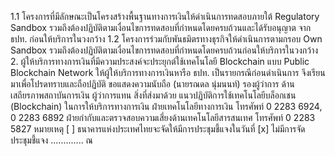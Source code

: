1.1 โครงการที่มีลักษณะเป็นโครงสร้างพื้นฐานทางการเงินให้ดำเนินการทดสอบภายใต้
Regulatory Sandbox รวมถึงต้องปฏิบัติตามเงื่อนไขการทดสอบที่กำหนดโดยครบถ้วนและได้รับอนุญาต
จาก ธปท. ก่อนให้บริการในวงกว้าง
1.2 โครงการร่วมกับพันธมิตรทางธุรกิจให้ดำเนินการตามกรอบ Own Sandbox
รวมถึงต้องปฏิบัติตามเงื่อนไขการทดสอบที่กำหนดโดยครบถ้วนก่อนให้บริการในวงกว้าง
2. ผู้ให้บริการทางการเงินที่มีความประสงค์จะประยุกต์ใช้เทคโนโลยี Blockchain
แบบ Public Blockchain Network ให้ผู้ให้บริการทางการเงินหารือ ธปท. เป็นรายกรณีก่อนดำเนินการ
จึงเรียนมาเพื่อโปรดทราบและถือปฏิบัติ
ขอแสดงความนับถือ
(นายรณดล นุ่มนนท์)
รองผู้ว่าการ ด้านเสถียรภาพสถาบันการเงิน
ผู้ว่าการแทน
สิ่งที่ส่งมาด้วย แนวปฏิบัติการใช้เทคโนโลยีบล็อกเชน
(Blockchain) ในการให้บริการทางการเงิน
ฝ่ายเทคโนโลยีทางการเงิน
โทรศัพท์ 0 2283 6924, 0 2283 6892
ฝ่ายกํากับและตรวจสอบความเสี่ยงด้านเทคโนโลยีสารสนเทศ
โทรศัพท์ 0 2283 5827
หมายเหตุ [ ] ธนาคารแห่งประเทศไทยจะจัดให้มีการประชุมชี้แจงในวันที่
[x] ไม่มีการจัดประชุมชี้แจง
.…….….. ณ
